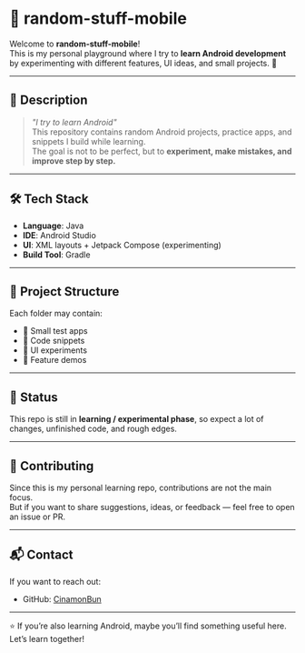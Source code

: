 # 📱 random-stuff-mobile

Welcome to **random-stuff-mobile**!  
This is my personal playground where I try to **learn Android development** by experimenting with different features, UI ideas, and small projects. 🚀  

---

## 📖 Description
> *"I try to learn Android"*  
This repository contains random Android projects, practice apps, and snippets I build while learning.  
The goal is not to be perfect, but to **experiment, make mistakes, and improve step by step.**

---

## 🛠️ Tech Stack
- **Language**: Java 
- **IDE**: Android Studio  
- **UI**: XML layouts + Jetpack Compose (experimenting)  
- **Build Tool**: Gradle  

---

## 📂 Project Structure
Each folder may contain:
- 📱 Small test apps
- 🧩 Code snippets
- 🎨 UI experiments
- 🧪 Feature demos

---

## 🚧 Status
This repo is still in **learning / experimental phase**, so expect a lot of changes, unfinished code, and rough edges.  

---

## 🤝 Contributing
Since this is my personal learning repo, contributions are not the main focus.  
But if you want to share suggestions, ideas, or feedback — feel free to open an issue or PR.  

---

## 📬 Contact
If you want to reach out:
- GitHub: [CinamonBun](https://github.com/CinamonBun)

---

⭐ If you’re also learning Android, maybe you’ll find something useful here.  
Let’s learn together!
